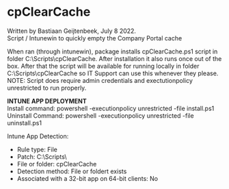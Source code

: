 # cpClearCache
Written by Bastiaan Geijtenbeek, July 8 2022. <br />
Script / Intunewin to quickly empty the Company Portal cache

When ran (through intunewin), package installs cpClearCache.ps1 script in folder C:\Scripts\cpClearCache\. After installation it also runs once out of the box.
After that the script will be available for running locally in folder C:\Scripts\cpClearCache so IT Support can use this whenever they please.<br />
NOTE: Script does require admin credentials and exectutionpolicy unrestricted to run properly.

**INTUNE APP DEPLOYMENT** <br />
Install command: powershell -executionpolicy unrestricted -file install.ps1 <br />
Uninstall Command: powershell -executionpolicy unrestricted -file uninstall.ps1 <br />

Intune App Detection: 
- Rule type: File
- Patch: C:\Scripts\
- File or folder: cpClearCache	
- Detection method: File or foldert exists
- Associated with a 32-bit app on 64-bit clients: No
